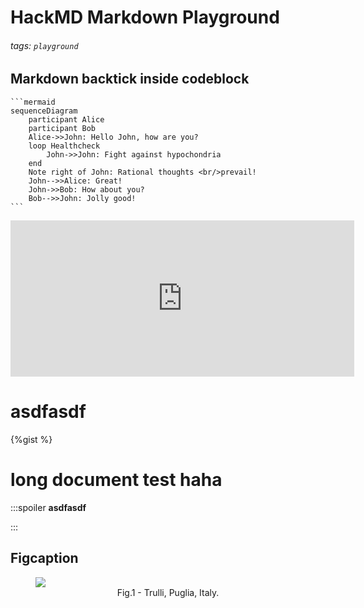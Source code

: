 # HackMD Markdown Playground

###### tags: `playground`

## Markdown backtick inside codeblock

~~~
```mermaid
sequenceDiagram
    participant Alice
    participant Bob
    Alice->>John: Hello John, how are you?
    loop Healthcheck
        John->>John: Fight against hypochondria
    end
    Note right of John: Rational thoughts <br/>prevail!
    John-->>Alice: Great!
    John->>Bob: How about you?
    Bob-->>John: Jolly good!
```
~~~



<i class="fa fa-pencil btn btn-default"></i>

<iframe border=0 frameborder=0 height=250 width=550
 src="https://twitframe.com/show?url=https%3A%2F%2Ftwitter.com%2Fjack%2Fstatus%2F20"></iframe>
 
  
 # asdfasdf

{%gist <script>alert("Hello wlrd")</script> %}


# long document test haha



:::spoiler <b>asdfasdf</b>

:::

## Figcaption

<figure>
  <img src="https://i.imgur.com/1xMJybQ.png">
  <figcaption>Fig.1 - Trulli, Puglia, Italy. </figcaption>
</figure>


<style>
figcaption {
    text-align: center !important;
}
</style>